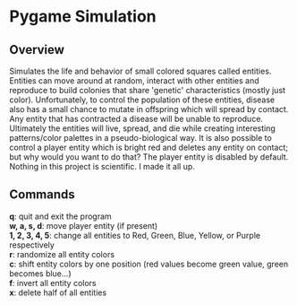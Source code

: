 <h1>Pygame Simulation</h1>
<h2>Overview</h2>
<p>
Simulates the life and behavior of small colored squares called entities. Entities can move around at random, interact with other entities and reproduce to build colonies that share 'genetic' characteristics (mostly just color). Unfortunately, to control the population of these entities, disease also has a small chance to mutate in offspring which will spread by contact. Any entity that has contracted a disease will be unable to reproduce. Ultimately the entities will live, spread, and die while creating interesting patterns/color palettes in a pseudo-biological way. It is also possible to control a player entity which is bright red and deletes any entity on contact; but why would you want to do that? The player entity is disabled by default. Nothing in this project is scientific. I made it all up.
</p>
<h2>Commands</h2>
<b>q</b>: quit and exit the program</br>
<b>w, a, s, d</b>: move player entity (if present)</br>
<b>1, 2, 3, 4, 5</b>: change all entities to Red, Green, Blue, Yellow, or Purple respectively</br>
<b>r</b>: randomize all entity colors</br>
<b>c</b>: shift entity colors by one position (red values become green value, green becomes blue...)</br>
<b>f</b>: invert all entity colors</br>
<b>x</b>: delete half of all entities</br>